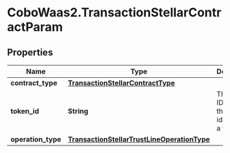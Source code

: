 # CoboWaas2.TransactionStellarContractParam

## Properties

Name | Type | Description | Notes
------------ | ------------- | ------------- | -------------
**contract_type** | [**TransactionStellarContractType**](TransactionStellarContractType.md) |  | 
**token_id** | **String** | The token ID, which is the unique identifier of a token. | 
**operation_type** | [**TransactionStellarTrustLineOperationType**](TransactionStellarTrustLineOperationType.md) |  | 


